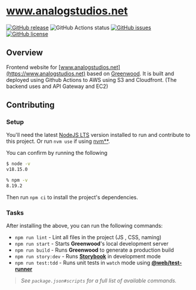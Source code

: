 # www.analogstudios.net

[![GitHub release](https://img.shields.io/github/tag/AnalogStudiosRI/www.analogstudios.net.svg)](https://github.com/AnalogStudiosRI/www.analogstudios.net/tags)
![GitHub Actions status](https://github.com/AnalogStudiosRI/www.analogstudios.net/workflows/Main%20Integration/badge.svg)
[![GitHub issues](https://img.shields.io/github/issues-pr-raw/AnalogStudiosRI/www.analogstudios.net.svg)](https://github.com/AnalogStudiosRI/www.analogstudios.net/issues)
[![GitHub license](https://img.shields.io/badge/license-Apache2.0-blue.svg)](https://raw.githubusercontent.com/AnalogStudiosRI/www.analogstudios.net/master/LICENSE.md)

## Overview

Frontend website for [www.analogstudios.net](https://www.analogstudios.net) based on [Greenwood](https://www.greenwoodjs.io). It is built and deployed using Github Actions to AWS using S3 and Cloudfront.  (The backend uses and API Gateway and EC2)

## Contributing

### Setup

You'll need the latest [NodeJS LTS](https://nodejs.org/) version installed to run and contribute to this project.  Or run `nvm use` if using [nvm**](https://github.com/nvm-sh/nvm).

You can confirm by running the following

```sh
$ node -v
v18.15.0

% npm -v
8.19.2
```

Then run `npm ci` to install the project's dependencies.

### Tasks

After installing the above, you can run the following commands:

- `npm run lint` - Lint all files in the project (JS , CSS, naming)
- `npm run start` - Starts **Greenwood**'s local development server
- `npm run build` - Runs **Greenwood** to generate a production build
- `npm run story:dev` - Runs [**Storybook**](https://storybook.js.org/) in development mode
- `npm run test:tdd` - Runs unit tests in `watch` mode using [**@web/test-runner**](https://modern-web.dev/docs/test-runner/overview/)

> _See `package.json#scripts` for a full list of available commands._
